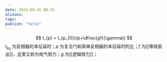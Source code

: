 ```yaml
---
date: 2024-09-16 00:41
aliases: 
tags: 
publish: "false"
---
```

$$
t_{p} = t_{p_{0}}(p+\dfrac{gf}{\gamma})
$$
$t_{p_{0}}$ 为反相器的本征延时；$p$ 为复合门和简单反相器的本征延时的比；$f$ 为[[等效扇出]]，这里又称为电气努力；$g$ 为[[逻辑努力]]；